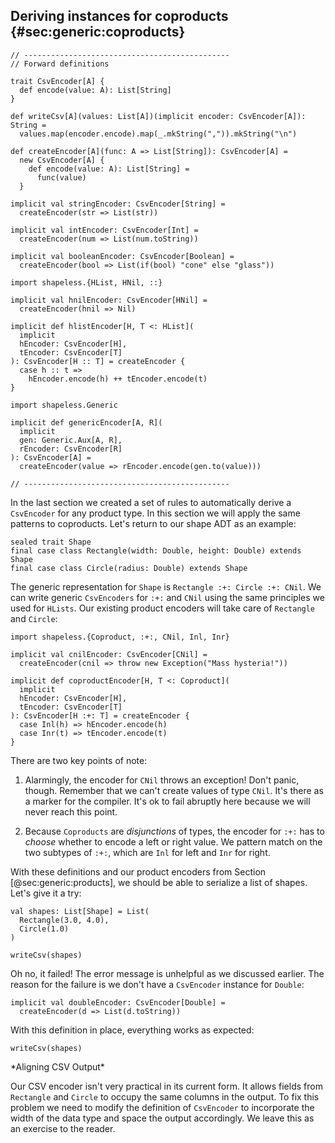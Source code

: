 ## Deriving instances for coproducts {#sec:generic:coproducts}

```tut:book:invisible
// ----------------------------------------------
// Forward definitions

trait CsvEncoder[A] {
  def encode(value: A): List[String]
}

def writeCsv[A](values: List[A])(implicit encoder: CsvEncoder[A]): String =
  values.map(encoder.encode).map(_.mkString(",")).mkString("\n")

def createEncoder[A](func: A => List[String]): CsvEncoder[A] =
  new CsvEncoder[A] {
    def encode(value: A): List[String] =
      func(value)
  }

implicit val stringEncoder: CsvEncoder[String] =
  createEncoder(str => List(str))

implicit val intEncoder: CsvEncoder[Int] =
  createEncoder(num => List(num.toString))

implicit val booleanEncoder: CsvEncoder[Boolean] =
  createEncoder(bool => List(if(bool) "cone" else "glass"))

import shapeless.{HList, HNil, ::}

implicit val hnilEncoder: CsvEncoder[HNil] =
  createEncoder(hnil => Nil)

implicit def hlistEncoder[H, T <: HList](
  implicit
  hEncoder: CsvEncoder[H],
  tEncoder: CsvEncoder[T]
): CsvEncoder[H :: T] = createEncoder {
  case h :: t =>
    hEncoder.encode(h) ++ tEncoder.encode(t)
}

import shapeless.Generic

implicit def genericEncoder[A, R](
  implicit
  gen: Generic.Aux[A, R],
  rEncoder: CsvEncoder[R]
): CsvEncoder[A] =
  createEncoder(value => rEncoder.encode(gen.to(value)))

// ----------------------------------------------
```

In the last section we created a set of rules
to automatically derive a `CsvEncoder` for any product type.
In this section we will apply the same patterns to coproducts.
Let's return to our shape ADT as an example:

```tut:book:silent
sealed trait Shape
final case class Rectangle(width: Double, height: Double) extends Shape
final case class Circle(radius: Double) extends Shape
```

The generic representation for `Shape`
is `Rectangle :+: Circle :+: CNil`.
We can write generic `CsvEncoders` for `:+:` and `CNil`
using the same principles we used for `HLists`.
Our existing product encoders
will take care of `Rectangle` and `Circle`:

```tut:book:silent
import shapeless.{Coproduct, :+:, CNil, Inl, Inr}

implicit val cnilEncoder: CsvEncoder[CNil] =
  createEncoder(cnil => throw new Exception("Mass hysteria!"))

implicit def coproductEncoder[H, T <: Coproduct](
  implicit
  hEncoder: CsvEncoder[H],
  tEncoder: CsvEncoder[T]
): CsvEncoder[H :+: T] = createEncoder {
  case Inl(h) => hEncoder.encode(h)
  case Inr(t) => tEncoder.encode(t)
}
```

There are two key points of note:

1. Alarmingly, the encoder for `CNil` throws an exception!
   Don't panic, though.
   Remember that we can't
   create values of type `CNil`.
   It's there as a marker for the compiler.
   It's ok to fail abruptly here because
   we will never reach this point.

2. Because `Coproducts` are *disjunctions* of types,
   the encoder for `:+:` has to *choose*
   whether to encode a left or right value.
   We pattern match on the two subtypes of `:+:`, 
   which are `Inl` for left and `Inr` for right.

With these definitions
and our product encoders from Section [@sec:generic:products],
we should be able to serialize a list of shapes.
Let's give it a try:

```tut:book:silent
val shapes: List[Shape] = List(
  Rectangle(3.0, 4.0),
  Circle(1.0)
)
```

```tut:book:fail
writeCsv(shapes)
```

Oh no, it failed!
The error message is unhelpful as we discussed earlier.
The reason for the failure is
we don't have a `CsvEncoder` instance for `Double`:

```tut:book:silent
implicit val doubleEncoder: CsvEncoder[Double] =
  createEncoder(d => List(d.toString))
```

With this definition in place, everything works as expected:

```tut:book
writeCsv(shapes)
```

<div class="callout callout-warning">
  *Aligning CSV Output*

  Our CSV encoder isn't very practical in its current form.
  It allows fields from `Rectangle` and `Circle` to
  occupy the same columns in the output.
  To fix this problem we need to modify
  the definition of `CsvEncoder`
  to incorporate the width of the data type
  and space the output accordingly.
  We leave this as an exercise to the reader.
</div>
